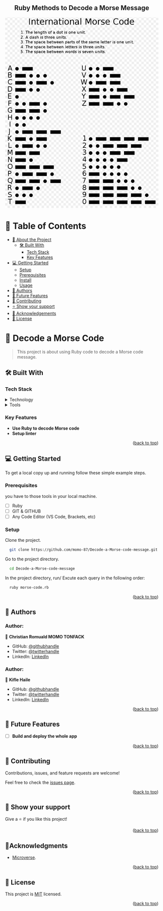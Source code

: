 <a name="readme-top"></a>
<div align="center">  
  <h2><b>Ruby Methods to Decode a Morse Message</b></h2>
</div>
<div align="center">
  <img src="./Morse_code.png" alt="Morse code"/>
</div>

# 📗 Table of Contents

- [📖 About the Project](#about-project)
  - [🛠 Built With](#built-with)
    - [Tech Stack](#tech-stack)
    - [Key Features](#key-features)
  <!-- - [🚀 Live Demo](#live-demo) -->
- [💻 Getting Started](#getting-started)
  - [Setup](#setup)
  - [Prerequisites](#prerequisites)
  - [Install](#install)
  - [Usage](#usage)
  <!-- - [Run tests](#run-tests) -->
  <!-- - [Deployment](#triangular_flag_on_post-deployment) -->
- [👥 Authors](#authors)
- [🔭 Future Features](#future-features)
- [🤝 Contributing](#contributing)
- [⭐️ Show your support](#support)
- [🔭 Acknowledgements](#acknowledgements)
- [📝 License](#license)

<!-- PROJECT DESCRIPTION -->

# 🎯 Decode a Morse Code<a name="about-project"></a>

> This project is about using Ruby code to decode a Morse code message.
## 🛠 Built With <a name="built-with"></a>

### Tech Stack <a name="tech-stack"></a>
<details>
  <summary>Technology</summary>
  <ul>
    <li>Ruby</li>
  </ul>
</details>

<details>
  <summary>Tools</summary>
  <ul>
    <li>VS Code</li>
    <li>GIT</li>
    <li>GITHUB</li>
  </ul>
</details>

<!-- Features -->

### Key Features <a name="key-features"></a>
- **Use Ruby to decode Morse code**
- **Setup linter**
<p align="right">(<a href="#readme-top">back to top</a>)</p>

<!-- LIVE DEMO -->

<!-- ## 🚀 Live Demo <a name="live-demo"></a>

- Coming Soon... -->

<!-- <p align="right">(<a href="#readme-top">back to top</a>)</p> -->

<!-- GETTING STARTED -->

## 💻 Getting Started <a name="getting-started"></a>

To get a local copy up and running follow these simple example steps.

### Prerequisites

you have to those tools in your local machine.

- [ ] Ruby
- [ ] GIT & GITHUB
- [ ] Any Code Editor (VS Code, Brackets, etc)

### Setup

Clone the project.

```bash
  git clone https://github.com/momo-87/Decode-a-Morse-code-message.git
```

Go to the project directory.

```bash
  cd Decode-a-Morse-code-message
```

In the project directory, run/ Excute each query in the following order:

```bash
  ruby morse-code.rb
```

<p align="right">(<a href="#readme-top">back to top</a>)</p>
<!-- ### Run tests -->

<!-- ```test -->
<!-- No tests here... -->
<!-- ``` -->

<!-- <p align="right">(<a href="#readme-top">back to top</a>)</p> -->

<!-- AUTHORS -->

## 👥 Authors <a name="authors"></a>

### Author:

👤 **Christian Romuald MOMO TONFACK**
- GitHub: [@githubhandle](https://github.com/Momo-87)
- Twitter: [@twitterhandle](https://twitter.com/Momo_yde)
- LinkedIn: [LinkedIn](https://www.linkedin.com/in/christian-momo/)


### Author:

👤 **Kifle Haile**

- GitHub: [@githubhandle](https://github.com/momo-87)
- Twitter: [@twitterhandle](https://twitter.com/KifleHaile12)
- LinkedIn: [LinkedIn](https://www.linkedin.com/in/kifle-haile)

<p align="right">(<a href="#readme-top">back to top</a>)</p>

## 🔭 Future Features <a name="future-features"></a>

- [ ] **Build and deploy the whole app**

<p align="right">(<a href="#readme-top">back to top</a>)</p>

<!-- CONTRIBUTING -->

## 🤝 Contributing <a name="contributing"></a>

Contributions, issues, and feature requests are welcome!

Feel free to check the [issues page](https://github.com/momo-87/Decode-a-Morse-code-message/issues).

<p align="right">(<a href="#readme-top">back to top</a>)</p>

<!-- SUPPORT -->

## 👋 Show your support <a name="support"></a>

Give a ⭐️ if you like this project!

<p align="right">(<a href="#readme-top">back to top</a>)</p>

<!-- ACKNOWLEDGEMENTS -->

## 🔭Acknowledgments <a name="acknowledgements"></a>

- [Microverse](https://www.microverse.org/).
<p align="right">(<a href="#readme-top">back to top</a>)</p>

## 📝 License <a name="license"></a>

This project is [MIT](./LICENSE.md) licensed.

<p align="right">(<a href="#readme-top">back to top</a>)</p>
